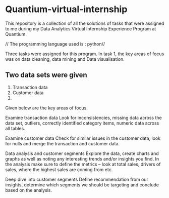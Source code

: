 # Quantium-virtual-internship
This repository is a collection of all the solutions of tasks that were assigned to me during my Data Analytics Virtual Internship Experience Program at Quantium. 

// The programming language used is  : python//

Three tasks were assigned for this program. In task 1, the key areas of focus was on data cleaning, data mining and Data visualisation.
## Two data sets were given
1. Transaction data
2. Customer data 
3. 
Given below are the key areas of focus.

Examine transaction data 
Look for inconsistencies, missing data across the data set, outliers, correctly identified category items, numeric data across all tables. 

Examine customer data 
Check for similar issues in the customer data, look for nulls and  merge the transaction and customer data. 

Data analysis and customer segments 
Explore the data, create charts and graphs as well as noting any interesting trends and/or insights you find. In the analysis make sure to  define the metrics – look at total sales, drivers of sales, where the highest sales are coming from etc. 

Deep dive into customer segments 
Define recommendation from our insights, determine which segments we should be targeting and conclude based on the analysis.
